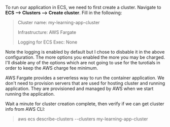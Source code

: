 To run our application in ECS, we need to first create a cluster. Navigate to **ECS --> Clusters --> Create cluster**. Fill in the following:

>Cluster name: my-learning-app-cluster
>
>Infrastructure: AWS Fargate
>
>Logging for ECS Exec: None

Note the logging is enabled by default but I chose to disbable it in the above configuration. The more options you enabled the more you may be charged. I'll disable any of the options which are not going to use for the turotials in order to keep the AWS charge fee minimum.

AWS Fargate provides a serverless way to run the container application. We don't need to provision servers that are used for hosting cluster and running application. They are provisioned and managed by AWS when we start running the application.

Wait a minute for cluster creation complete, then verify if we can get cluster info from AWS CLI:

>aws ecs describe-clusters --clusters my-learning-app-cluster
